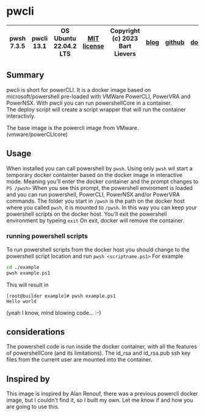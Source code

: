 
# pwcli

|pwsh  7.3.5 | pwcli  13.1 | OS  Ubuntu 22.04.2 LTS | [MIT license](LICENSE)|Copyright (c) 2023 Bart Lievers|[blog](https://vblog.bartlievers.nl)|[github](https://github.com/brtlvrs/)|[dockerhub](https://hub.docker.com/r/brtlvrs/)|
|---|---|---|---|---|---|---|---|

## Summary

pwcli is short for powerCLI. It is a docker image based on microsoft/powershell pre-loaded with VMWare PowerCLI, PowerVRA and PowerNSX.
With pwcli you can run powershellCore in a container.<br> 
The deploy script will create a script wrapper that will run the container interactivly.

The base image is the powercli image from VMware. (vmware/powerCLIcore)

## Usage

When installed you can call powershell by ```pwsh```.
Using only ```pwsh``` wil start a temporary docker containter based on the docker image  in interactive mode. Meaning you'll enter the docker container and the prompt changes to ```PS /pwsh>```
When you see this prompt, the powershell enviroment is loaded and you can run powershell, PowerCLI, PowerNSX and/or PowerVRA commands.
The folder you start in ```/pwsh``` is the path on  the docker host where you called ```pwsh```, it is mounted to ```/pwsh```.
In this way you can keep your powershell scripts on the docker host.
You'll exit the powershell environment by typeing ```exit```
On exit, docker will remove the container.

### running powershell scripts

To run powershell scripts from the docker host you should change to the powershell script location and run ```pwsh <scriptname.ps1>```
For example

```bash
cd ./example
pwsh example.ps1
```

This will result in

```
[root@builder example]# pwsh example.ps1
Hello world
```

(yeah I know, mind blowing code... :-)

## considerations

The powershell code is run inside the docker container, with all the features of powershellCore (and its limitations).
The id_rsa and id_rsa.pub ssh key files from the current user are mounted into the container.

## Inspired by

This image is inspired by Alan Renouf, there was a previous powercli docker image, but I couldn't find it, so I built my own.
Let me know if and how you are going to use this.

